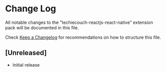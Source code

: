 # Change Log

All notable changes to the "techiecouch-reactjs-react-native" extension pack will be documented in this file.

Check [Keep a Changelog](http://keepachangelog.com/) for recommendations on how to structure this file.

## [Unreleased]

- Initial release
